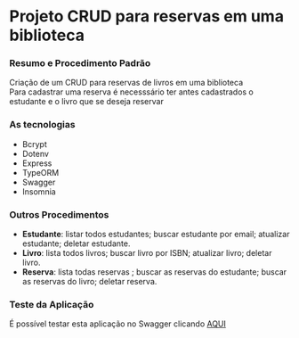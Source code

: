 # Projeto CRUD para reservas em uma biblioteca

### Resumo e Procedimento Padrão
Criação de um CRUD para reservas de livros em uma biblioteca <br>
Para cadastrar uma reserva é necesssário ter antes cadastrados o estudante e o livro que se deseja reservar <br>

### As tecnologias

*	Bcrypt
*	Dotenv
* Express
*	TypeORM 
*	Swagger 
*	Insomnia
  
### Outros Procedimentos

*	**Estudante**: listar todos estudantes; buscar estudante por email; atualizar estudante; deletar estudante.
*	**Livro**: lista todos livros; buscar livro por ISBN; atualizar livro; deletar livro.
*	**Reserva**: lista todas reservas ; buscar as reservas do estudante; buscar as reservas do livro; deletar reserva.
### Teste da Aplicação
É possível testar esta aplicação no Swagger clicando [AQUI](https://biblioteca-api-zjak.onrender.com)
